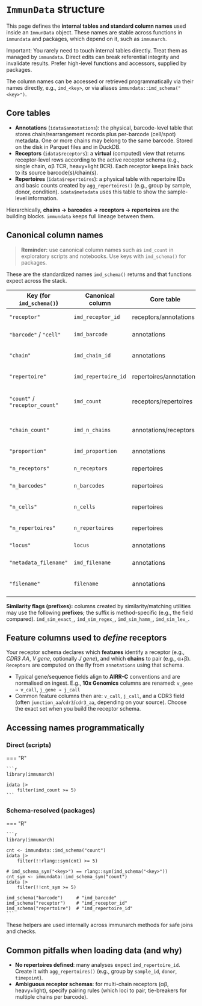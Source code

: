 # `ImmunData` structure

This page defines the **internal tables and standard column names** used inside an `ImmunData` object. These names are stable across functions in `immundata` and packages, which depend on it, such as `immunarch`.

Important: You rarely need to touch internal tables directly. Treat them as managed by `immundata`. Direct edits can break referential integrity and invalidate results. Prefer high-level functions and accessors, supplied by packages.

The column names can be accessed or retrieved programmatically via their names directly, e.g., `imd_<key>`, or via aliases `immundata::imd_schema("<key>")`. 

## Core tables

* **Annotations** (`idata$annotations`): the physical, barcode-level table that stores chain/rearrangement records plus per-barcode (cell/spot) metadata. One or more chains may belong to the same barcode. Stored on the disk in Parquet files and in DuckDB.
* **Receptors** (`idata$receptors`): a **virtual** (computed) view that returns receptor-level rows according to the active receptor schema (e.g., single chain, αβ TCR, heavy+light BCR). Each receptor keeps links back to its source barcode(s)/chain(s). 
* **Repertoires** (`idata$repertoires`): a physical table with repertoire IDs and basic counts created by `agg_repertoires()` (e.g., group by sample, donor, condition). `idata$metadata` uses this table to show the sample-level information.

Hierarchically, **chains → barcodes → receptors → repertoires** are the building blocks. `immundata` keeps full lineage between them. 

## Canonical column names

> **Reminder:** use canonical column names such as `imd_count` in exploratory scripts and notebooks. Use keys with `imd_schema()` for packages.

These are the standardized names `imd_schema()` returns and that functions expect across the stack.

| Key (for `imd_schema()`)       | Canonical column    | Core table              | Meaning                                                      |
| ------------------------------ | ------------------- | ----------------------- | ------------------------------------------------------------ |
| `"receptor"`                   | `imd_receptor_id`   | receptors/annotations   | Stable receptor identifier.                                  |
| `"barcode"` / `"cell"`         | `imd_barcode`       | annotations             | Barcode (cell/spot) identifier.                              |
| `"chain"`                      | `imd_chain_id`      | annotations             | Unique chain/rearrangement identifier.                       |
| `"repertoire"`                 | `imd_repertoire_id` | repertoires/annotations | Repertoire (group) identifier.                               |
| `"count"` / `"receptor_count"` | `imd_count`         | receptors/repertoires   | Count of receptors per group (semantics depend on context).  |
| `"chain_count"`                | `imd_n_chains`      | annotations/receptors   | Number of chains contributing to a receptor/barcode.         |
| `"proportion"`                 | `imd_proportion`    | annotations             | Proportions derived from counts.                             |
| `"n_receptors"`                | `n_receptors`       | repertoires             | Total receptors in a repertoire.                             |
| `"n_barcodes"`                 | `n_barcodes`        | repertoires             | Total barcodes in a repertoire.                              |
| `"n_cells"`                    | `n_cells`           | repertoires             | Alias for barcodes when they represent cells.                |
| `"n_repertoires"`              | `n_repertoires`     | repertoires             | Count of repertoires (e.g., cohort level).                   |
| `"locus"`                      | `locus`             | annotations             | Chain locus (e.g., TRA, TRB, IGH, IGL).                      |
| `"metadata_filename"`          | `imd_filename`      | annotations             | Source filename used during ingest.                          |
| `"filename"`                   | `filename`          | annotations             | User-facing filename column (if present).                    |

**Similarity flags (prefixes):** columns created by similarity/matching utilities may use the following **prefixes**; the suffix is method-specific (e.g., the field compared).
`imd_sim_exact_`, `imd_sim_regex_`, `imd_sim_hamm_`, `imd_sim_lev_`. 

## Feature columns used to *define* receptors

Your receptor schema declares which **features** identify a receptor (e.g., *CDR3 AA*, *V gene*, optionally *J gene*), and which **chains** to pair (e.g., α+β). `Receptors` are computed on the fly from `annotations` using that schema. 

* Typical gene/sequence fields align to **AIRR-C** conventions and are normalised on ingest. E.g., **10x Genomics** columns are renamed: `v_gene → v_call`, `j_gene → j_call`
* Common feature columns then are: `v_call`, `j_call`, and a CDR3 field (often `junction_aa`/`cdr3`/`cdr3_aa`, depending on your source). Choose the exact set when you build the receptor schema. 

## Accessing names programmatically

### Direct (scripts)

=== "R"

    ```r
    library(immunarch)

    idata |> 
        filter(imd_count >= 5)
    ```

### Schema-resolved (packages)

=== "R"

    ```r
    library(immunarch)

    cnt <- immundata::imd_schema("count")
    idata |> 
        filter(!!rlang::sym(cnt) >= 5)

    # imd_schema_sym("<key>") == rlang::sym(imd_schema("<key>"))
    cnt_sym <- immundata::imd_schema_sym("count")
    idata |> 
        filter(!!cnt_sym >= 5)

    imd_schema("barcode")     # "imd_barcode"
    imd_schema("receptor")    # "imd_receptor_id"
    imd_schema("repertoire")  # "imd_repertoire_id"
    ```

These helpers are used internally across immunarch methods for safe joins and checks. 

## Common pitfalls when loading data (and why)

* **No repertoires defined**: many analyses expect `imd_repertoire_id`. Create it with `agg_repertoires()` (e.g., group by `sample_id`, `donor`, `timepoint`). 
* **Ambiguous receptor schemas**: for multi-chain receptors (αβ, heavy+light), specify pairing rules (which loci to pair, tie-breakers for multiple chains per barcode). 